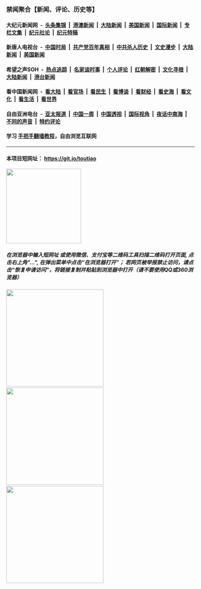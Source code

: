 ### 禁闻聚合【新闻、评论、历史等】

#### 大纪元新闻网 &nbsp;-&nbsp; [头条集锦](indexes/E头条集锦.md?t=02071502) &nbsp;|&nbsp; [港澳新闻](indexes/E港澳新闻.md?t=02071502)  &nbsp;|&nbsp; [大陆新闻](indexes/E大陆新闻.md?t=02071502) &nbsp;|&nbsp; [美国新闻](indexes/E美国新闻.md?t=02071502) &nbsp;|&nbsp; [国际新闻](indexes/E国际新闻.md?t=02071502) &nbsp;|&nbsp; [专栏文集](indexes/E专栏文集.md?t=02071502) &nbsp;|&nbsp; [纪元社论](indexes/E纪元社论.md?t=02071502) &nbsp;|&nbsp; [纪元特稿](indexes/E纪元特稿.md?t=02071502) 

#### 新唐人电视台 &nbsp;-&nbsp; [中国时局](indexes/N中国时局.md?t=02071502) &nbsp;|&nbsp; [共产党百年真相](indexes/N共产党百年真相.md?t=02071502) &nbsp;|&nbsp; [中共杀人历史](indexes/N中共杀人历史.md?t=02071502) &nbsp;|&nbsp; [文史漫步](indexes/N文史漫步.md?t=02071502) &nbsp;|&nbsp; [大陆新闻](indexes/N大陆新闻.md?t=02071502) &nbsp;|&nbsp; [美国新闻](indexes/N美国新闻.md?t=02071502)

#### 希望之声SOH &nbsp;-&nbsp; [热点追踪](indexes/H热点追踪.md?t=02071502) &nbsp;|&nbsp; [名家谈时事](indexes/H名家谈时事.md?t=02071502) &nbsp;|&nbsp; [个人评论](indexes/H个人评论.md?t=02071502)  &nbsp;|&nbsp; [红朝解密](indexes/H红朝解密.md?t=02071502) &nbsp;|&nbsp; [文化寻根](indexes/H文化寻根.md?t=02071502) &nbsp;|&nbsp; [大陆新闻](indexes/H大陆新闻.md?t=02071502) &nbsp;|&nbsp; [港台新闻](indexes/H港台新闻.md?t=02071502)

#### 看中国新闻网 &nbsp;-&nbsp; [看大陆](indexes/S看大陆.md?t=02071502) &nbsp;|&nbsp; [看官场](indexes/S看官场.md?t=02071502) &nbsp;|&nbsp; [看民生](indexes/S看民生.md?t=02071502)  &nbsp;|&nbsp; [看博谈](indexes/S看博谈.md?t=02071502) &nbsp;|&nbsp; [看财经](indexes/S看财经.md?t=02071502) &nbsp;|&nbsp; [看史海](indexes/S看史海.md?t=02071502) &nbsp;|&nbsp; [看文化](indexes/S看文化.md?t=02071502) &nbsp;|&nbsp; [看生活](indexes/S看生活.md?t=02071502) &nbsp;|&nbsp; [看世界](indexes/S看世界.md?t=02071502)

#### 自由亚洲电台 &nbsp;-&nbsp; [亚太报道](indexes/R亚太报道.md?t=02071502) &nbsp;|&nbsp; [中国一周](indexes/R中国一周.md?t=02071502) &nbsp;|&nbsp; [中国透视](indexes/R中国透视.md?t=02071502)  &nbsp;|&nbsp; [国际视角](indexes/R国际视角.md?t=02071502) &nbsp;|&nbsp; [夜话中南海](indexes/R夜话中南海.md?t=02071502) &nbsp;|&nbsp; [不同的声音](indexes/R不同的声音.md?t=02071502) &nbsp;|&nbsp; [特约评论](indexes/R特约评论.md?t=02071502)

#### 学习 [手把手翻墙教程](https://github.com/gfw-breaker/guides/wiki)，自由浏览互联网

----

#### 本项目短网址： https://git.io/toutiao
<img src="https://raw.githubusercontent.com/gfw-breaker/banned-news/master/scripts/img/qr.png" width="200px"/>  

##### 在浏览器中输入短网址 或使用微信、支付宝等二维码工具扫描二维码打开页面, 点击右上角"...", 在弹出菜单中点击“在浏览器打开”； 若网页被举报禁止访问，请点击“恢复申请访问”，将链接复制并粘贴到浏览器中打开（请不要使用QQ或360浏览器）

<img src="https://raw.githubusercontent.com/gfw-breaker/banned-news/master/scripts/img/1.png" width="260px"/> &nbsp; <img src="https://raw.githubusercontent.com/gfw-breaker/banned-news/master/scripts/img/2.png" width="260px"/> &nbsp; <img src="https://raw.githubusercontent.com/gfw-breaker/banned-news/master/scripts/img/3.png" width="260px"/>
